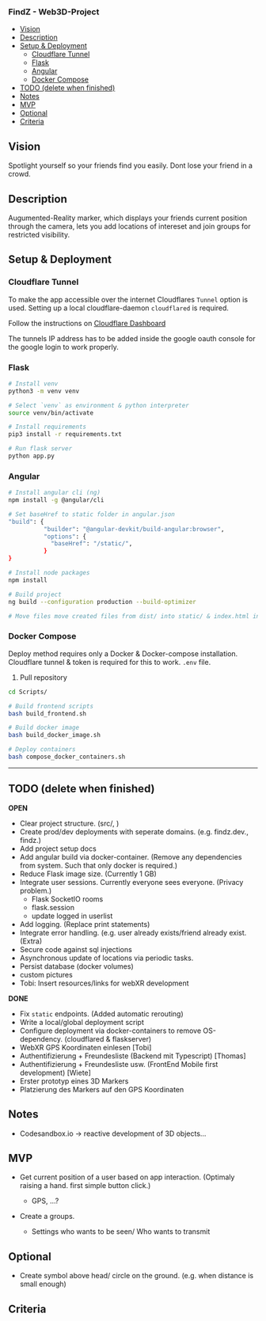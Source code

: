 ### FindZ - Web3D-Project

- [Vision](#vision)
- [Description](#description)
- [Setup \& Deployment](#setup--deployment)
  - [Cloudflare Tunnel](#cloudflare-tunnel)
  - [Flask](#flask)
  - [Angular](#angular)
  - [Docker Compose](#docker-compose)
- [TODO (delete when finished)](#todo-delete-when-finished)
- [Notes](#notes)
- [MVP](#mvp)
- [Optional](#optional)
- [Criteria](#criteria)


## Vision

Spotlight yourself so your friends find you easily. Dont lose your friend in a crowd.


## Description


Augumented-Reality marker, which displays your friends current position through the camera, lets you add locations of intereset and join groups for restricted visibility.





## Setup & Deployment

### Cloudflare Tunnel

To make the app accessible over the internet Cloudflares `Tunnel` option is used.
Setting up a local cloudflare-daemon `cloudflared` is required.

Follow the instructions on [Cloudflare Dashboard](https://one.dash.cloudflare.com/3675dc4a228ca040243803bc358815e7/access/tunnels)


The tunnels IP address has to be added inside the google oauth console for the google login to work properly.


### Flask

```bash
# Install venv
python3 -m venv venv

# Select `venv` as environment & python interpreter
source venv/bin/activate

# Install requirements
pip3 install -r requirements.txt

# Run flask server
python app.py
```

### Angular


```bash
# Install angular cli (ng)
npm install -g @angular/cli

# Set baseHref to static folder in angular.json
"build": {
          "builder": "@angular-devkit/build-angular:browser",
          "options": {
            "baseHref": "/static/",
          }
}

# Install node packages
npm install

# Build project
ng build --configuration production --build-optimizer

# Move files move created files from dist/ into static/ & index.html into templates/

```

### Docker Compose

Deploy method requires only a Docker & Docker-compose installation. Cloudflare tunnel & token is required for this to work. `.env` file.

1. Pull repository

```bash
cd Scripts/

# Build frontend scripts
bash build_frontend.sh

# Build docker image
bash build_docker_image.sh

# Deploy containers
bash compose_docker_containers.sh
```

---

## TODO (delete when finished)

__OPEN__

- Clear project structure. (src/, )
- Create prod/dev deployments with seperate domains. (e.g. findz.dev., findz.)
- Add project setup docs
- Add angular build via docker-container. (Remove any dependencies from system. Such that only docker is required.)
- Reduce Flask image size. (Currently 1 GB)
- Integrate user sessions. Currently everyone sees everyone. (Privacy problem.)
  - Flask SocketIO rooms
  - flask.session
  - update logged in userlist
- Add logging. (Replace print statements)
- Integrate error handling. (e.g. user already exists/friend already exist. (Extra)
- Secure code against sql injections
- Asynchronous update of locations via periodic tasks.
- Persist database (docker volumes)
- custom pictures
- Tobi: Insert resources/links for webXR development

__DONE__
- Fix `static` endpoints. (Added automatic rerouting)
- Write a local/global deployment script 
- Configure deployment via docker-containers to remove OS-dependency. (cloudflared & flaskserver)
- WebXR GPS Koordinaten einlesen [Tobi]
- Authentifizierung + Freundesliste (Backend mit Typescript) [Thomas]
- Authentifizierung + Freundesliste usw. (FrontEnd Mobile first development) [Wiete]
- Erster prototyp eines 3D Markers 
- Platzierung des Markers auf den GPS Koordinaten


## Notes

- Codesandbox.io -> reactive development of 3D objects...


## MVP

- Get current position of a user based on app interaction. (Optimaly raising a hand. first simple button click.)
    - GPS, ...?

- Create a groups.
    - Settings who wants to be seen/ Who wants to transmit


## Optional

- Create symbol above head/ circle on the ground. (e.g. when distance is small enough) 

## Criteria
